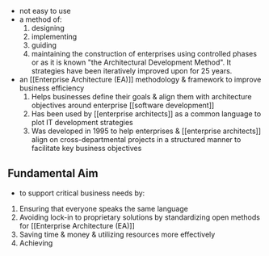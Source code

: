 - not easy to use
- a method of:
	1. designing
	2. implementing
	3. guiding
	4. maintaining
		the construction of enterprises using controlled phases or as it is known "the Architectural Development Method". It strategies have been iteratively improved upon for 25 years.
- an [[Enterprise Architecture (EA)]] methodology & framework to improve business efficiency
	1. Helps businesses define their goals & align them with architecture objectives around enterprise [[software development]]
	2. Has been used by [[enterprise architects]] as a common language to plot IT development strategies
	3. Was developed in 1995 to help enterprises & [[enterprise architects]] align on cross-departmental projects in a structured manner to facilitate key business objectives

## Fundamental Aim
- to support critical business needs by:
1. Ensuring that everyone speaks the same language
2. Avoiding lock-in to proprietary solutions by standardizing open methods for [[Enterprise Architecture (EA)]]
3. Saving time & money & utilizing resources more effectively
4. Achieving 